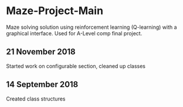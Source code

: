 # Maze-Project-Main

Maze solving solution using reinforcement learning (Q-learning) with a graphical interface. Used for A-Level comp final project.

## 21 November 2018

Started work on configurable section, cleaned up classes

## 14 September 2018

Created class structures